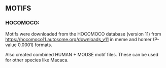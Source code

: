 ## MOTIFS
### HOCOMOCO:

Motifs were downloaded from the HOCOMOCO database (version 11) from https://hocomoco11.autosome.org/downloads_v11 in meme and homer (P-value 0.0001) formats.

Also created combined HUMAN + MOUSE motif files. These can be used for other species like Macaca.

